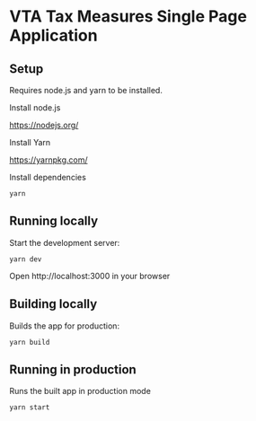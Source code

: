# VTA Tax Measures Single Page Application

## Setup

Requires node.js and yarn to be installed.

Install node.js

https://nodejs.org/

Install Yarn

https://yarnpkg.com/

Install dependencies

    yarn

## Running locally

Start the development server:

    yarn dev

Open http://localhost:3000 in your browser
    
## Building locally

Builds the app for production:

    yarn build

## Running in production

Runs the built app in production mode

    yarn start
    